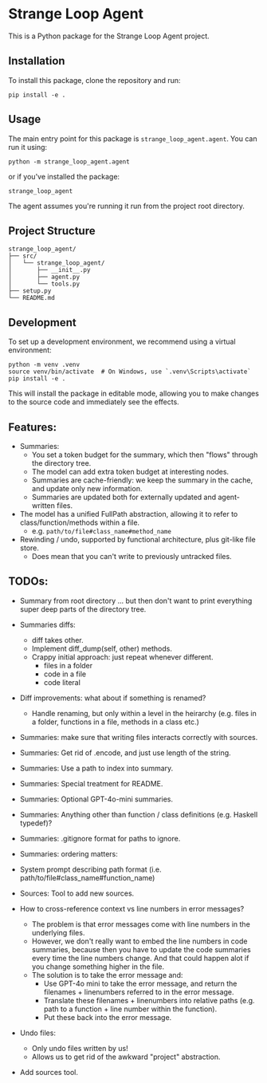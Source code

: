 # Strange Loop Agent
This is a Python package for the Strange Loop Agent project.

## Installation
To install this package, clone the repository and run:

```
pip install -e .
```

## Usage

The main entry point for this package is `strange_loop_agent.agent`. You can run it using:

```
python -m strange_loop_agent.agent
```

or if you've installed the package:

```
strange_loop_agent
```

The agent assumes you're running it run from the project root directory.

## Project Structure

```
strange_loop_agent/
├── src/
│   └── strange_loop_agent/
│       ├── __init__.py
│       ├── agent.py
│       └── tools.py
├── setup.py
└── README.md
```

## Development

To set up a development environment, we recommend using a virtual environment:

```
python -m venv .venv
source venv/bin/activate  # On Windows, use `.venv\Scripts\activate`
pip install -e .
```

This will install the package in editable mode, allowing you to make changes to the source code and immediately see the effects.

## Features:
* Summaries:
  - You set a token budget for the summary, which then "flows" through the directory tree.
  - The model can add extra token budget at interesting nodes.
  - Summaries are cache-friendly: we keep the summary in the cache, and update only new information.
  - Summaries are updated both for externally updated and agent-written files.
* The model has a unified FullPath abstraction, allowing it to refer to class/function/methods within a file.
  - e.g. `path/to/file#class_name#method_name`
* Rewinding / undo, supported by functional architecture, plus git-like file store.
  - Does mean that you can't write to previously untracked files.

## TODOs:

* Summary from root directory ... but then don't want to print everything super deep parts of the directory tree.
* Summaries diffs:
  - diff takes other.
  - Implement diff_dump(self, other) methods.
  - Crappy initial approach: just repeat whenever different.
    - files in a folder
    - code in a file
    - code literal
* Diff improvements: what about if something is renamed? 
  - Handle renaming, but only within a level in the heirarchy (e.g. files in a folder, functions in a file, methods in a class etc.)
* Summaries: make sure that writing files interacts correctly with sources.
* Summaries: Get rid of .encode, and just use length of the string.
* Summaries: Use a path to index into summary.
* Summaries: Special treatment for README.
* Summaries: Optional GPT-4o-mini summaries.
* Summaries: Anything other than function / class definitions (e.g. Haskell typedef)?
* Summaries: .gitignore format for paths to ignore.
* Summaries: ordering matters: 
* System prompt describing path format (i.e. path/to/file#class_name#function_name)
* Sources: Tool to add new sources.

* How to cross-reference context vs line numbers in error messages?
  - The problem is that error messages come with line numbers in the underlying files.
  - However, we don't really want to embed the line numbers in code summaries, because then you have to update the code summaries every time the line numbers change.  And that could happen alot if you change something higher in the file.
  - The solution is to take the error message and:
    - Use GPT-4o mini to take the error message, and return the filenames + linenumbers referred to in the error message.
    - Translate these filenames + linenumbers into relative paths (e.g. path to a function + line number within the function).
    - Put these back into the error message.

* Undo files:
  - Only undo files written by us!
  - Allows us to get rid of the awkward "project" abstraction.

* Add sources tool.
